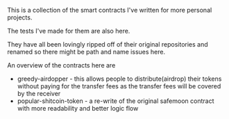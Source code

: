This is a collection of the smart contracts I've written for more personal projects.

The tests I've made for them are also here.

They have all been lovingly ripped off of their original repositories and renamed so there might be path and name issues here.

An overview of the contracts here are
- greedy-airdopper - this allows people to distribute(airdrop) their tokens without paying for the transfer fees as the transfer fees will be covered by the receiver
- popular-shitcoin-token - a re-write of the original safemoon contract with more readability and better logic flow